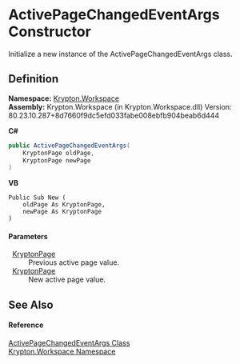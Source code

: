 # ActivePageChangedEventArgs Constructor


Initialize a new instance of the ActivePageChangedEventArgs class.



## Definition
**Namespace:** <a href="0dbf488f-9676-a1e5-a949-1b4bcea03d52.md">Krypton.Workspace</a>  
**Assembly:** Krypton.Workspace (in Krypton.Workspace.dll) Version: 80.23.10.287+8d7660f9dc5efd033fabe008ebfb904beab6d444

**C#**
``` C#
public ActivePageChangedEventArgs(
	KryptonPage oldPage,
	KryptonPage newPage
)
```
**VB**
``` VB
Public Sub New ( 
	oldPage As KryptonPage,
	newPage As KryptonPage
)
```



#### Parameters
<dl><dt>  <a href="6152055e-8626-d35d-405b-6d965a03471a.md">KryptonPage</a></dt><dd>Previous active page value.</dd><dt>  <a href="6152055e-8626-d35d-405b-6d965a03471a.md">KryptonPage</a></dt><dd>New active page value.</dd></dl>

## See Also


#### Reference
<a href="cdaf476d-2e58-d964-068e-b3162e963ee1.md">ActivePageChangedEventArgs Class</a>  
<a href="0dbf488f-9676-a1e5-a949-1b4bcea03d52.md">Krypton.Workspace Namespace</a>  
